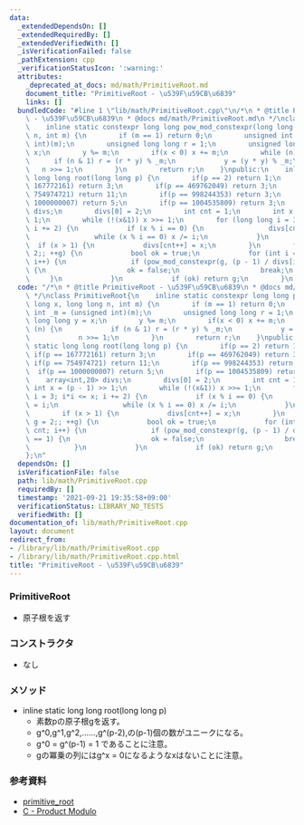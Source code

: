```yaml
---
data:
  _extendedDependsOn: []
  _extendedRequiredBy: []
  _extendedVerifiedWith: []
  _isVerificationFailed: false
  _pathExtension: cpp
  _verificationStatusIcon: ':warning:'
  attributes:
    _deprecated_at_docs: md/math/PrimitiveRoot.md
    document_title: "PrimitiveRoot - \u539F\u59CB\u6839"
    links: []
  bundledCode: "#line 1 \"lib/math/PrimitiveRoot.cpp\"\n/*\n * @title PrimitiveRoot\
    \ - \u539F\u59CB\u6839\n * @docs md/math/PrimitiveRoot.md\n */\nclass PrimitiveRoot{\n\
    \    inline static constexpr long long pow_mod_constexpr(long long x, long long\
    \ n, int m) {\n        if (m == 1) return 0;\n        unsigned int _m = (unsigned\
    \ int)(m);\n        unsigned long long r = 1;\n        unsigned long long y =\
    \ x;\n        y %= m;\n        if(x < 0) x += m;\n        while (n) {\n      \
    \      if (n & 1) r = (r * y) % _m;\n            y = (y * y) % _m;\n         \
    \   n >>= 1;\n        }\n        return r;\n    }\npublic:\n    inline static\
    \ long long root(long long p) {\n        if(p == 2) return 1;\n        if(p ==\
    \ 167772161) return 3;\n        if(p == 469762049) return 3;\n        if(p ==\
    \ 754974721) return 11;\n        if(p == 998244353) return 3;\n        if(p ==\
    \ 1000000007) return 5;\n        if(p == 1004535809) return 3;\n        array<int,20>\
    \ divs;\n        divs[0] = 2;\n        int cnt = 1;\n        int x = (p - 1) >>\
    \ 1;\n        while (!(x&1)) x >>= 1;\n        for (long long i = 3; i*i <= x;\
    \ i += 2) {\n            if (x % i == 0) {\n                divs[cnt++] = i;\n\
    \                while (x % i == 0) x /= i;\n            }\n        }\n      \
    \  if (x > 1) {\n            divs[cnt++] = x;\n        }\n        for (int g =\
    \ 2;; ++g) {\n            bool ok = true;\n            for (int i = 0; i < cnt;\
    \ i++) {\n                if (pow_mod_constexpr(g, (p - 1) / divs[i], p) == 1)\
    \ {\n                    ok = false;\n                    break;\n           \
    \     }\n            }\n            if (ok) return g;\n        }\n    }\n};\n"
  code: "/*\n * @title PrimitiveRoot - \u539F\u59CB\u6839\n * @docs md/math/PrimitiveRoot.md\n\
    \ */\nclass PrimitiveRoot{\n    inline static constexpr long long pow_mod_constexpr(long\
    \ long x, long long n, int m) {\n        if (m == 1) return 0;\n        unsigned\
    \ int _m = (unsigned int)(m);\n        unsigned long long r = 1;\n        unsigned\
    \ long long y = x;\n        y %= m;\n        if(x < 0) x += m;\n        while\
    \ (n) {\n            if (n & 1) r = (r * y) % _m;\n            y = (y * y) % _m;\n\
    \            n >>= 1;\n        }\n        return r;\n    }\npublic:\n    inline\
    \ static long long root(long long p) {\n        if(p == 2) return 1;\n       \
    \ if(p == 167772161) return 3;\n        if(p == 469762049) return 3;\n       \
    \ if(p == 754974721) return 11;\n        if(p == 998244353) return 3;\n      \
    \  if(p == 1000000007) return 5;\n        if(p == 1004535809) return 3;\n    \
    \    array<int,20> divs;\n        divs[0] = 2;\n        int cnt = 1;\n       \
    \ int x = (p - 1) >> 1;\n        while (!(x&1)) x >>= 1;\n        for (long long\
    \ i = 3; i*i <= x; i += 2) {\n            if (x % i == 0) {\n                divs[cnt++]\
    \ = i;\n                while (x % i == 0) x /= i;\n            }\n        }\n\
    \        if (x > 1) {\n            divs[cnt++] = x;\n        }\n        for (int\
    \ g = 2;; ++g) {\n            bool ok = true;\n            for (int i = 0; i <\
    \ cnt; i++) {\n                if (pow_mod_constexpr(g, (p - 1) / divs[i], p)\
    \ == 1) {\n                    ok = false;\n                    break;\n     \
    \           }\n            }\n            if (ok) return g;\n        }\n    }\n\
    };\n"
  dependsOn: []
  isVerificationFile: false
  path: lib/math/PrimitiveRoot.cpp
  requiredBy: []
  timestamp: '2021-09-21 19:35:58+09:00'
  verificationStatus: LIBRARY_NO_TESTS
  verifiedWith: []
documentation_of: lib/math/PrimitiveRoot.cpp
layout: document
redirect_from:
- /library/lib/math/PrimitiveRoot.cpp
- /library/lib/math/PrimitiveRoot.cpp.html
title: "PrimitiveRoot - \u539F\u59CB\u6839"
---
```

### PrimitiveRoot
- 原子根を返す

### コンストラクタ
- なし

### メソッド
- inline static long long root(long long p)
  - 素数pの原子根gを返す。
  - g^0,g^1,g^2,......,g^(p-2),の(p-1)個の数がユニークになる。
  - g^0 = g^(p-1) = 1 であることに注意。
  - gの冪乗の列にはg^x = 0になるようなxはないことに注意。

### 参考資料
- [primitive_root](https://qiita.com/R_olldIce/items/ff38ece900dd41d7178e#2-primitive_root)
- [C - Product Modulo](https://atcoder.jp/contests/agc047/submissions/21743413)
